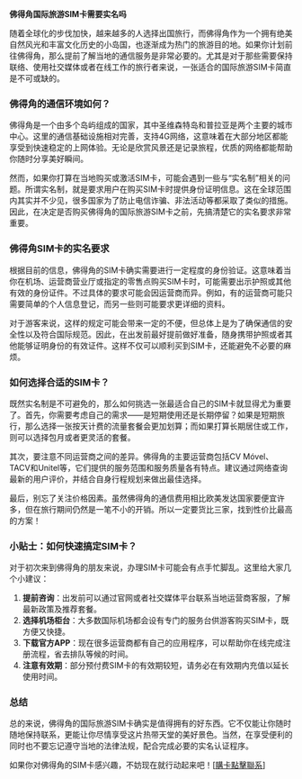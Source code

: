 **佛得角国际旅游SIM卡需要实名吗**

随着全球化的步伐加快，越来越多的人选择出国旅行，而佛得角作为一个拥有绝美自然风光和丰富文化历史的小岛国，也逐渐成为热门的旅游目的地。如果你计划前往佛得角，那么提前了解当地的通信服务是非常必要的。尤其是对于那些需要保持联络、使用社交媒体或者在线工作的旅行者来说，一张适合的国际旅游SIM卡简直是不可或缺的。

### 佛得角的通信环境如何？

佛得角是一个由多个岛屿组成的国家，其中圣维森特岛和普拉亚是两个主要的城市中心。这里的通信基础设施相对完善，支持4G网络，这意味着在大部分地区都能享受到快速稳定的上网体验。无论是欣赏风景还是记录旅程，优质的网络都能帮助你随时分享美好瞬间。

然而，如果你打算在当地购买或激活SIM卡，可能会遇到一些与“实名制”相关的问题。所谓实名制，就是要求用户在购买SIM卡时提供身份证明信息。这在全球范围内其实并不少见，很多国家为了防止电信诈骗、非法活动等都采取了类似的措施。因此，在决定是否购买佛得角的国际旅游SIM卡之前，先搞清楚它的实名要求非常重要。

### 佛得角SIM卡的实名要求

根据目前的信息，佛得角的SIM卡确实需要进行一定程度的身份验证。这意味着当你在机场、运营商营业厅或指定的零售点购买SIM卡时，可能需要出示护照或其他有效的身份证件。不过具体的要求可能会因运营商而异。例如，有的运营商可能只需要简单的个人信息登记，而另一些则可能要求更详细的资料。

对于游客来说，这样的规定可能会带来一定的不便，但总体上是为了确保通信的安全性以及符合国际规范。因此，在出发前最好提前做好准备，随身携带护照或者其他能够证明身份的有效证件。这样不仅可以顺利买到SIM卡，还能避免不必要的麻烦。

### 如何选择合适的SIM卡？

既然实名制是不可避免的，那么如何挑选一张最适合自己的SIM卡就显得尤为重要了。首先，你需要考虑自己的需求——是短期使用还是长期停留？如果是短期旅行，那么选择一张按天计费的流量套餐会更加划算；而如果打算长期居住或工作，则可以选择包月或者更灵活的套餐。

其次，要注意不同运营商之间的差异。佛得角的主要运营商包括CV Móvel、TACV和Unitel等，它们提供的服务范围和服务质量各有特点。建议通过网络查询最新的用户评价，并结合自身行程规划来做出最佳选择。

最后，别忘了关注价格因素。虽然佛得角的通信费用相比欧美发达国家要便宜许多，但在旅行期间仍然是一笔不小的开销。所以一定要货比三家，找到性价比最高的方案！

### 小贴士：如何快速搞定SIM卡？

对于初次来到佛得角的朋友来说，办理SIM卡可能会有点手忙脚乱。这里给大家几个小建议：

1. **提前咨询**：出发前可以通过官网或者社交媒体平台联系当地运营商客服，了解最新政策及推荐套餐。
2. **选择机场柜台**：大多数国际机场都会设有专门的服务台供游客购买SIM卡，既方便又快捷。
3. **下载官方APP**：现在很多运营商都有自己的应用程序，可以帮助你在线完成注册流程，省去排队等候的时间。
4. **注意有效期**：部分预付费SIM卡的有效期较短，请务必在有效期内充值以延长使用时间。

### 总结

总的来说，佛得角的国际旅游SIM卡确实是值得拥有的好东西。它不仅能让你随时随地保持联系，更能让你尽情享受这片热带天堂的美好景色。当然，在享受便利的同时也不要忘记遵守当地的法律法规，配合完成必要的实名认证程序。

如果你对佛得角的SIM卡感兴趣，不妨现在就行动起来吧！[[購卡點擊聯系](https://t.me/s/esim1088)]